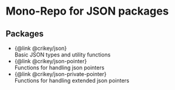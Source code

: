 # Mono-Repo for JSON packages

## Packages

* {@link @crikey/json}<br> Basic JSON types and utility functions
* {@link @crikey/json-pointer}<br> Functions for handling json pointers
* {@link @crikey/json-private-pointer}<br> Functions for handling extended json pointers
